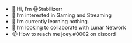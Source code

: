 - 👋 Hi, I’m @Stabilizerr
- 👀 I’m interested in Gaming and Streaming
- 🌱 I’m currently learning nothing.
- 💞️ I’m looking to collaborate with Lunar Network
- 📫 How to reach me joey.#0002 on discord

<!---
Stabilizerr/Stabilizerr is a ✨ special ✨ repository because its `README.md` (this file) appears on your GitHub profile.
You can click the Preview link to take a look at your changes.
--->
